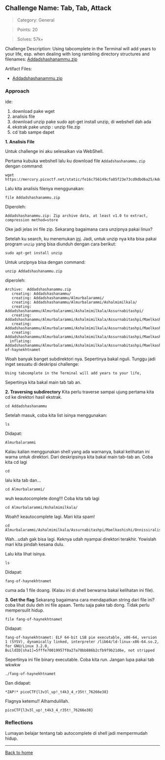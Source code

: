 ## Challenge Name: Tab, Tab, Attack
>Category: General

>Points: 20

>Solves: 57k+

Challenge Description: 
Using tabcomplete in the Terminal will add years to your life, esp. when dealing with long rambling directory structures and filenames: [Addadshashanammu.zip](https://mercury.picoctf.net/static/fe16c756149cfa85f23e73cd9dbd6a25/Addadshashanammu.zip)

Artifact Files:
* [Addadshashanammu.zip](https://mercury.picoctf.net/static/fe16c756149cfa85f23e73cd9dbd6a25/Addadshashanammu.zip)

### Approach

ide:
1. download pake wget
2. analisis file 
4. download unzip pake sudo apt-get install unzip, di webshell dah ada
5. ekstrak pake unzip : unzip file.zip
6. cd \tab sampe dapet


**1. Analisis File**

Untuk challenge ini aku selesaikan via WebShell.

Pertama kubuka webshell lalu ku download file ```Addadshashanammu.zip``` dengan command:
```
wget https://mercury.picoctf.net/static/fe16c756149cfa85f23e73cd9dbd6a25/Addadshashanammu.zip
```
Lalu kita analisis filenya menggunakan:
```
file Addadshashanammu.zip
```
Diperoleh:
```
Addadshashanammu.zip: Zip archive data, at least v1.0 to extract, compression method=store
```
Oke jadi jelas ini file zip. Sekarang bagaimana cara unzipnya pakai linux?

Setelah ku search, ku menemukan [ini](https://askubuntu.com/questions/86849/how-to-unzip-a-zip-file-from-the-terminal). Jadi, untuk unzip nya kita bisa pakai program ```unzip``` yang bisa diunduh dengan cara berikut:
```
sudo apt-get install unzip
```
Untuk unzipnya bisa dengan command:
```
unzip Addadshashanammu.zip
```
diperoleh:
```
Archive:  Addadshashanammu.zip
   creating: Addadshashanammu/
   creating: Addadshashanammu/Almurbalarammi/
   creating: Addadshashanammu/Almurbalarammi/Ashalmimilkala/
   creating: Addadshashanammu/Almurbalarammi/Ashalmimilkala/Assurnabitashpi/
   creating: Addadshashanammu/Almurbalarammi/Ashalmimilkala/Assurnabitashpi/Maelkashishi/
   creating: Addadshashanammu/Almurbalarammi/Ashalmimilkala/Assurnabitashpi/Maelkashishi/Onnissiralis/
   creating: Addadshashanammu/Almurbalarammi/Ashalmimilkala/Assurnabitashpi/Maelkashishi/Onnissiralis/Ularradallaku/
  inflating: Addadshashanammu/Almurbalarammi/Ashalmimilkala/Assurnabitashpi/Maelkashishi/Onnissiralis/Ularradallaku/fang-of-haynekhtnamet 
```
Woah banyak banget subdirektori nya. Sepertinya bakal nguli. Tunggu jadi inget sesuatu di deskripsi challenge:
```
Using tabcomplete in the Terminal will add years to your life,
```
Sepertinya kita bakal main tab tab an.

**2. Traversing subdirectory**
Kita perlu traverse sampai ujung pertama kita cd ke direktori hasil ekstrak.
```
cd Addadshashanammu
```
Setelah masuk, coba kita list isinya menggunakan:
```
ls
```
Didapat:
```
Almurbalarammi
```
Kalau kalian menggunakan shell yang ada warnanya, bakal kelihatan ini warna untuk direktori. Dari deskripsinya kita bakal main tab-tab an. Coba kita cd lagi 
```
cd
```
lalu kita tab dan...
```
cd Almurbalarammi/
```
wuh keautocomplete dong!!! Coba kita tab lagi
```
cd Almurbalarammi/Ashalmimilkala/
```
Woah!! keautocomplete lagi. Mari kita spam!
```
cd Almurbalarammi/Ashalmimilkala/Assurnabitashpi/Maelkashishi/Onnissiralis/Ularradallaku/
```
Wah...udah gak bisa lagi. Keknya udah nyampai direktori terakhir. Yowislah mari kita pindah kesana dulu.

Lalu kita lihat isinya.
```
ls
```
Didapat:
```
fang-of-haynekhtnamet
```
cuma ada 1 file doang. (Kalau ini di shell berwarna bakal kelihatan ini file).

**3. Get the flag**
Sekarang bagaimana cara mendapatkan string dari file ini? coba lihat dulu deh ini file apaan. Tentu saja pake tab dong. Tidak perlu mempersulit hidup.
```
file fang-of-haynekhtnamet 
```
Didapat:
```
fang-of-haynekhtnamet: ELF 64-bit LSB pie executable, x86-64, version 1 (SYSV), dynamically linked, interpreter /lib64/ld-linux-x86-64.so.2, for GNU/Linux 3.2.0, BuildID[sha1]=5fffe70019957f0a27a70bb886b2cfb9f9b21d6e, not stripped
```
Sepertinya ini file binary executable. Coba kita run. Jangan lupa pakai tab wkwkw
```
./fang-of-haynekhtnamet
```
Dan didapat:
```
*ZAP!* picoCTF{l3v3l_up!_t4k3_4_r35t!_76266e38}
```
Flagnya ketemu!! Alhamdulillah.
```
picoCTF{l3v3l_up!_t4k3_4_r35t!_76266e38}
```
### Reflections
Lumayan belajar tentang tab autocomplete di shell jadi mempermudah hidup.

---
[Back to home](../Readme.md)
